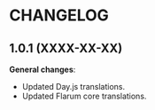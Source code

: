 CHANGELOG
=========


1.0.1 (XXXX-XX-XX)
------------------

**General changes**:

* Updated Day.js translations.
* Updated Flarum core translations.


